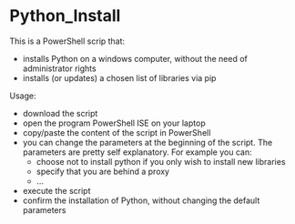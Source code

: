 # Python_Install
This is a PowerShell scrip that:
* installs Python on a windows computer, without the need of administrator rights
* installs (or updates) a chosen list of libraries via pip

Usage:
* download the script
* open the program PowerShell ISE on your laptop
* copy/paste the content of the script in PowerShell
* you can change the parameters at the beginning of the script. The parameters are pretty self explanatory. For example you can:
  * choose not to install python if you only wish to install new libraries
  * specify that you are behind a proxy
  * ...
* execute the script
* confirm the installation of Python, without changing the default parameters
